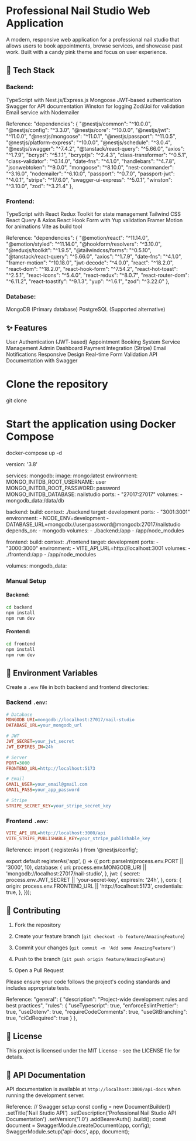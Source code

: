 # Professional Nail Studio Web Application

A modern, responsive web application for a professional nail studio that allows users to book appointments, browse services, and showcase past work. Built with a candy pink theme and focus on user experience.

## 🚀 Tech Stack

### Backend:

TypeScript with Nest.js/Express.js
Mongoose
JWT-based authentication
Swagger for API documentation
Winston for logging
Zod/Joi for validation
Email service with Nodemailer

Reference:
  "dependencies": {
    "@nestjs/common": "^10.0.0",
    "@nestjs/config": "^3.3.0",
    "@nestjs/core": "^10.0.0",
    "@nestjs/jwt": "^11.0.0",
    "@nestjs/mongoose": "^11.0.1",
    "@nestjs/passport": "^11.0.5",
    "@nestjs/platform-express": "^10.0.0",
    "@nestjs/schedule": "^3.0.4",
    "@nestjs/swagger": "^7.4.2",
    "@tanstack/react-query": "^5.66.0",
    "axios": "^1.7.9",
    "bcrypt": "^5.1.1",
    "bcryptjs": "^2.4.3",
    "class-transformer": "^0.5.1",
    "class-validator": "^0.14.0",
    "date-fns": "^4.1.0",
    "handlebars": "^4.7.8",
    "jsonwebtoken": "^9.0.0",
    "mongoose": "^8.10.0",
    "nest-commander": "^3.16.0",
    "nodemailer": "^6.10.0",
    "passport": "^0.7.0",
    "passport-jwt": "^4.0.1",
    "stripe": "^17.6.0",
    "swagger-ui-express": "^5.0.1",
    "winston": "^3.10.0",
    "zod": "^3.21.4"
  },

  
### Frontend:

TypeScript with React
Redux Toolkit for state management
Tailwind CSS
React Query & Axios
React Hook Form with Yup validation
Framer Motion for animations
Vite as build tool

Reference:
  "dependencies": {
    "@emotion/react": "^11.14.0",
    "@emotion/styled": "^11.14.0",
    "@hookform/resolvers": "^3.10.0",
    "@reduxjs/toolkit": "^1.9.5",
    "@tailwindcss/forms": "^0.5.10",
    "@tanstack/react-query": "^5.66.0",
    "axios": "^1.7.9",
    "date-fns": "^4.1.0",
    "framer-motion": "^10.18.0",
    "jwt-decode": "^4.0.0",
    "react": "^18.2.0",
    "react-dom": "^18.2.0",
    "react-hook-form": "^7.54.2",
    "react-hot-toast": "^2.5.1",
    "react-icons": "^5.4.0",
    "react-redux": "^8.0.7",
    "react-router-dom": "^6.11.2",
    "react-toastify": "^9.1.3",
    "yup": "^1.6.1",
    "zod": "^3.22.0"
  },
  
  
### Database:

MongoDB (Primary database)
PostgreSQL (Supported alternative)


## ✨ Features

User Authentication (JWT-based)
Appointment Booking System
Service Management
Admin Dashboard
Payment Integration (Stripe)
Email Notifications
Responsive Design
Real-time Form Validation
API Documentation with Swagger

# Clone the repository
git clone <repository-url>

# Start the application using Docker Compose
docker-compose up -d

version: '3.8'

services:
  mongodb:
    image: mongo:latest
    environment:
      MONGO_INITDB_ROOT_USERNAME: user
      MONGO_INITDB_ROOT_PASSWORD: password
      MONGO_INITDB_DATABASE: nailstudio
    ports:
      - "27017:27017"
    volumes:
      - mongodb_data:/data/db

  backend:
    build:
      context: ./backend
      target: development
    ports:
      - "3001:3001"
    environment:
      - NODE_ENV=development
      - DATABASE_URL=mongodb://user:password@mongodb:27017/nailstudio
    depends_on:
      - mongodb
    volumes:
      - ./backend:/app
      - /app/node_modules

  frontend:
    build:
      context: ./frontend
      target: development
    ports:
      - "3000:3000"
    environment:
      - VITE_API_URL=http://localhost:3001
    volumes:
      - ./frontend:/app
      - /app/node_modules

volumes:
  mongodb_data:

  
### Manual Setup

#### Backend:
```bash
cd backend
npm install
npm run dev
```

#### Frontend:
```bash
cd frontend
npm install
npm run dev
```


## 🔧 Environment Variables
Create a `.env` file in both backend and frontend directories:

### Backend `.env`:
```ini
# Database
MONGODB_URI=mongodb://localhost:27017/nail-studio
DATABASE_URL=your_mongodb_url

# JWT
JWT_SECRET=your_jwt_secret
JWT_EXPIRES_IN=24h

# Server
PORT=3000
FRONTEND_URL=http://localhost:5173

# Email
GMAIL_USER=your_email@gmail.com
GMAIL_PASS=your_app_password

# Stripe
STRIPE_SECRET_KEY=your_stripe_secret_key
```

### Frontend `.env`:
```ini
VITE_API_URL=http://localhost:3000/api
VITE_STRIPE_PUBLISHABLE_KEY=your_stripe_publishable_key
```

Reference:
import { registerAs } from '@nestjs/config';

export default registerAs('app', () => ({
  port: parseInt(process.env.PORT || '3000', 10),
  database: {
    uri: process.env.MONGODB_URI || 'mongodb://localhost:27017/nail-studio',
  },
  jwt: {
    secret: process.env.JWT_SECRET || 'your-secret-key',
    expiresIn: '24h',
  },
  cors: {
    origin: process.env.FRONTEND_URL || 'http://localhost:5173',
    credentials: true,
  },
}));


## 🤝 Contributing

1. Fork the repository

2. Create your feature branch (`git checkout -b feature/AmazingFeature`)

3. Commit your changes (`git commit -m 'Add some AmazingFeature'`)

4. Push to the branch (`git push origin feature/AmazingFeature`)

5. Open a Pull Request

Please ensure your code follows the project's coding standards and includes appropriate tests.

Reference:
    "general": {
      "description": "Project-wide development rules and best practices",
      "rules": {
        "useTypescript": true,
        "enforceEslintPrettier": true,
        "useDotenv": true,
        "requireCodeComments": true,
        "useGitBranching": true,
        "ciCdRequired": true
      }
    },

    
## 📜 License

This project is licensed under the MIT License - see the LICENSE file for details.


## 🔗 API Documentation

API documentation is available at `http://localhost:3000/api-docs` when running the development server.

Reference:
  // Swagger setup
  const config = new DocumentBuilder()
    .setTitle('Nail Studio API')
    .setDescription('Professional Nail Studio API Documentation')
    .setVersion('1.0')
    .addBearerAuth()
    .build();
  const document = SwaggerModule.createDocument(app, config);
  SwaggerModule.setup('api-docs', app, document);